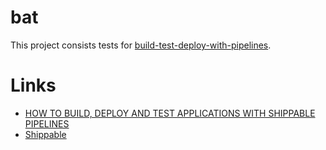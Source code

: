 # bat

This project consists tests for [build-test-deploy-with-pipelines](https://github.com/shippableSamples/build-test-deploy-with-pipelines).

# Links
  - [HOW TO BUILD, DEPLOY AND TEST APPLICATIONS WITH SHIPPABLE PIPELINES](https://github.com/shippableSamples/build-test-deploy-with-pipelines)
  - [Shippable](http://www.shippable.com)
